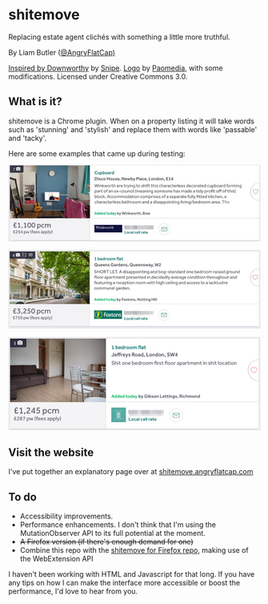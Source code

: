 # shitemove
Replacing estate agent clichés with something a little more truthful.

By Liam Butler (<a href="https://www.twitter.com/AngryFlatCap/">@AngryFlatCap)

Inspired by <a href="http://downworthy.snipe.net/">Downworthy</a> by <a href="https://twitter.com/snipeyhead">Snipe</a>. <a href="https://www.iconfinder.com/icons/299061/house_icon">Logo</a> by <a href="http://www.paomedia.com">Paomedia</a>, with some modifications. Licensed under Creative Commons 3.0.

## What is it?

shitemove is a Chrome plugin. When on a property listing it will take words such as 'stunning' and 'stylish' and replace them with words like 'passable' and 'tacky'.

Here are some examples that came up during testing:

![An estate agent listing with altered text. It says 'Cupboard. Winkworth art trying to shift part of an ex-council (meaning someone has made a tidy profit off of this) blog. Accommodation comprises of a separate fully fitted kitchen, a characterless bathroom and a disappointing living/bedroom area.'](/examples/example1.jpg?raw=true)

![An estate agent listing with altered text. It says '1 bedroom flat. SHORT LET. A disappointing and bog-standard one bedroom raised ground floor apartment presented in decidedly average condition throughout and featuring room with high ceiling and access to a lacklustre communal garden.'](/examples/example2.jpg?raw=true)

![An estate agent listing with altered text. It says '1 bedroom flat. Shit one bedroom first floor apartment in shit location'](/examples/example3.jpg?raw=true)

## Visit the website
I've put together an explanatory page over at <a href="shitemove.angryflatcap.com">shitemove.angryflatcap.com</a>

## To do

<ul>
  <li>Accessibility improvements.</li>
  <li>Performance enhancements. I don't think that I'm using the MutationObserver API to its full potential at the moment.</li>
  <li><strike>A Firefox version (if there's enough demand for one)</strike></li>
  <li>Combine this repo with the <a href="https://github.com/liambutler/shitemove-firefox">shitemove for Firefox repo</a>, making use of the WebExtension API</li>	
</ul>

I haven't been working with HTML and Javascript for that long. If you have any tips on how I can make the interface more accessible or boost the performance, I'd love to hear from you.
